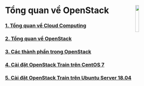 # Tổng quan về OpenStack <img src=https://i.imgur.com/ugijDWe.png align=right width=15%>
### [1. Tổng quan về Cloud Computing](https://github.com/QuocCuong97/OpenStack/blob/master/docs/00_Overview/01_Cloud_Computing.md)
### [2. Tổng quan về OpenStack](https://github.com/QuocCuong97/OpenStack/blob/master/docs/00_Overview/02_OpenStack_Overview.md)
### [3. Các thành phần trong OpenStack](https://github.com/QuocCuong97/OpenStack/blob/master/docs/00_Overview/03_OpenStack_Components.md)
### [4. Cài đặt OpenStack Train trên CentOS 7](https://github.com/QuocCuong97/OpenStack/blob/master/docs/00_Overview/04_Install_OPS_Train_on_CentOS_7.md)
### [5. Cài đặt OpenStack Train trên Ubuntu Server 18.04](https://github.com/QuocCuong97/OpenStack/blob/master/docs/00_Overview/05_Install_OPS_Train_on_Ubuntu_1804.md)